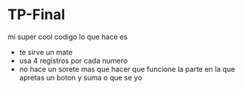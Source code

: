 # TP-Final

mi super cool codigo lo que hace es

* te sirve un mate
* usa 4 registros por cada numero
* no hace un sorete mas que hacer que funcione la parte en la que apretas un boton y suma o que se yo

